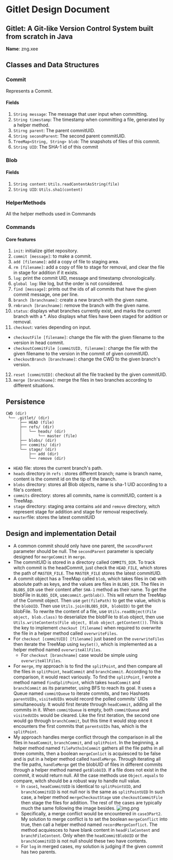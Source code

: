 # Gitlet Design Document

## Gitlet: A Git-like Version Control System built from scratch in Java

**Name**: zng.xee

## Classes and Data Structures

### Commit
Represents a Commit.

#### Fields

1. `String message`: The message that user input when committing.
2. `String timestamp`: The timestamp when committing a file, generated by a helper method.
3. `Stirng parent`: The parent commitUID.
4. `String secondParent`: The second parent commitUID.
5. `TreeMap<String, String> blob`: The snapshots of files of this commit.
6. `String UID`: The SHA-1 id of this commit


### Blob

#### Fields

1. `String content`: `Utils.readContentAsString(file)`
2. `String UID`: `Utils.sha1(content)`


### HelperMethods

All the helper methods used in Commands


### Commands

#### Core features

1. `init`: initialize gitlet repository.
2. `commit [message]`: to make a commit.
3. `add [filename]`: add a copy of file to staging area.
4. `rm [filename]`: add a copy of file to stage for removal, and clear the file in stage for addition if it exists.
5. `log`: print the commit UID, message and timestamp chronologically.
6. `global log`: like log, but the order is not considered.
7. `find [message]`: prints out the ids of all commits that have the given commit message, one per line.
8. `branch [branchname]`: create a new branch with the given name.
9. `rmbranch [branchname]`: remove the branch with the given name.
10. `status`: displays what branches currently exist, and marks the current branch with a *. Also displays what files have been staged for addition or removal.
11. `checkout`:  varies depending on input.
+ `checkoutFile [filename]`: change the file with the given filename to the version in head commit.
+ `checkoutCommitFile [commitUID, filename]`: change the file with the given filename to the version in the commit of given commitUID.
+ `checkoutBranch [branchname]`: change the CWD to the given branch's version.
12. `reset [commitUID]`: checkout all the file tracked by the given commitUID.
13. `merge [branchname]`: merge the files in two branches according to different situations.


## Persistence
```
CWD (dir)
 └── .gitlet/ (dir)
      ├── HEAD (file)
      ├── refs/ (dir)
      │   └── heads/ (dir)
      │       └── master (file)
      ├── blobs/ (dir)
      ├── commits/ (dir)
      └── stage/ (dir)
          ├── add (dir)
          └── remove (dir)
```

+ `HEAD` file: stores the current branch's path.
+ `heads` directory in `refs` : stores different branch; name is branch name, content is the commit id on the tip of the branch.
+ `blobs` directory: stores all Blob objects, name is sha-1 UID according to a file's content.
+ `commits` directory: stores all commits, name is commitUID, content is a TreeMap.
+ `stage` directory: staging area contains `add` and `remove` directory, witch represent stage for addition and stage for removal respectively.
+ `master`file: stores the latest commitUID


## Design and implementation Detail
+ A common commit should only have one parent, the `secondParent` parameter should be null. 
The `secondParent` parameter is specially designed for `mergeCommit` in `merge`.
+ The commitUID is stored in a directory called `COMMITS_DIR`. To track witch commit is the headCommit, just check the `HEAD_FILE`, which stores
the path of `MASTER_FILE`. The `MASTER_FILE` stores the latest commitUID.
+ A commit object has a TreeMap called `blob`, which takes files in `CWD` with absolute path as keys, and the values are files in `BLOBS_DIR`.
The files in `BLOBS_DIR` use their content after `SHA-1` method as their name. To get the blobFile in `BLOBS_DIR`, use`commit.getblob()`. This will return the
TreeMap of the Commit object. Then use `get(filePath)` to get the value, which is the `blobUID`. Then use `Utils.join(BLOBS_DIR, blobUID)` to get the blobFile.
To rewrite the content of a file, use `Utils.readObject(File object, blob.class)` to deserialize the
blobFile to `Blob` object, then use `Utils.writeContents(File object, Blob object.getContent())`. This is the key to implement `checkout [filename]` when required to overwrite the file
in a helper method called `overwriteFiles`.
+ For `checkout [commitUID] [filename]` just based on the `overwriteFiles` then iterate the TreeMap using `keySet()`,
which is implemented as a helper method named `overwriteAllFiles`.
  + For `checkout [branchname]` case would be simple using `overwriteAllFiles`.
+ For `merge`, my approach is to find the `splitPoint`, and then compare all the files in `splitPoint`, `headCommit`
and `branchCommit`. According to the comparison, it would react variously. To find the `splitPoint`, I wrote a method named
`findSplitPoint`, which takes `headCommit` and `branchCommit` as its parameter, using BFS to reach its goal. 
It uses a Queue named `commitQueue` to iterate commits, and two Hashsets `parentUIDs`, `visitedUIDs` would record the polled commits' UIDs simultaneously.
It would first iterate through `headCommit`, adding all the commits in it. When `commitQueue` is empty, both `commitQueue` and `visitedUIDs`
would be cleared. Like the first iteration, the second one would go through `branchCommit`, but this time it would stop once
it encounters the first commits that `parentsUIDs` has, which is the `splitPoint`.
+ My approach handles merge conflict through the comparison in all the files in `headCommit`, `branchCommit`, and `splitPoint`.
In the beginning, a helper method named `filePathsInCommit` gathers all the file paths in all three commits, then a boolean
`mergeConlict` is acquiesced to be false and is put in a helper method called `handleMerge`. 
Through iterating all the file paths, `handleMerge` get the blobUID of files in different commits through a helper method
named `getBlobUID`. If a file does not exist in the commit, it would return null. All the case methods use `Object.equals`
to compare, witch should be a robust way to handle null value.
  + In `case1`, `headCommitUID` is identical to `splitPointUID`, and `branchCommitUID` is not null nor is the same as `splitPointUID`
  In such case, a helper method `mergeCheckoutStage` use `checkoutCommitFile` then stage the files for addition.
  The rest of the cases are typically much the same following the image besides.
  ![img.png](img.png)
  + Specifically, a merge conflict would be encountered in `case3Part2`. My solution to merge conflict is to set the boolean `mergeConflict`
  into true, then call a helper method named `recordMergeConflict`. The method acquiesces to have blank content in `headFileContent`
  and `branchFileContent`. Only when the `headCommitBlobUID` or the `branchCommitUID` is not null should these two have contents.
  + For `log` in merged cases, my solution is judging if the given commit has two parents.